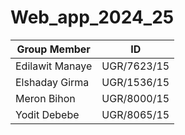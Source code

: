 # Web_app_2024_25
| Group Member  | ID  |
|---|---|
| Edilawit Manaye  | UGR/7623/15  |
| Elshaday Girma  | UGR/1536/15  |
| Meron Bihon   | UGR/8000/15  |
| Yodit Debebe  | UGR/8065/15 |
